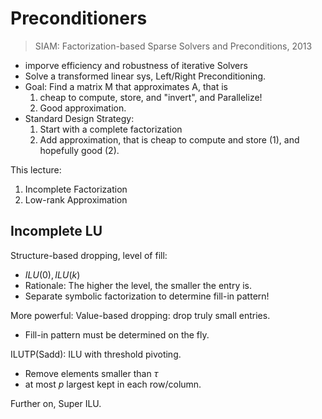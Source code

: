 # Preconditioners

> SIAM: Factorization-based Sparse Solvers and Preconditions, 2013

- imporve efficiency and robustness of iterative Solvers
- Solve a transformed linear sys, Left/Right Preconditioning.
- Goal: Find a matrix M that approximates A, that is 
    1. cheap to compute, store, and "invert", and Parallelize!
    2. Good approximation.
- Standard Design Strategy:
    1. Start with a complete factorization
    2. Add approximation, that is cheap to compute and store (1), and hopefully good (2).

This lecture:
1. Incomplete Factorization
2. Low-rank Approximation

## Incomplete LU

Structure-based dropping, level of fill:

- $ILU(0), ILU(k)$
- Rationale: The higher the level, the smaller the entry is.
- Separate symbolic factorization to determine fill-in pattern!

More powerful: Value-based dropping: drop truly small entries.

- Fill-in pattern must be determined on the fly.

ILUTP(Sadd): ILU with threshold pivoting.

- Remove elements smaller than $\tau$
- at most $p$ largest kept in each row/column.

Further on, Super ILU.



